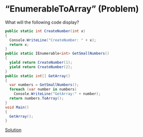 # “EnumerableToArray” (Problem)
What will the following code display?
```cs
public static int CreateNumber(int x)
{
  Console.WriteLine("CreateNumber: " + x);
  return x;
}
public static IEnumerable<int> GetSmallNumbers()
{    
  yield return CreateNumber(1);
  yield return CreateNumber(2);
}
public static int[] GetArray()
{
  var numbers = GetSmallNumbers();
  foreach (var number in numbers)
    Console.WriteLine("GetArray:" + number);
  return numbers.ToArray();
}
void Main()
{
  GetArray();
}
```
[Solution](./EnumerableToArray-A.md)
